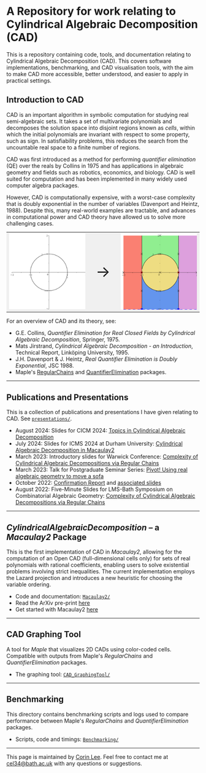 # A Repository for work relating to Cylindrical Algebraic Decomposition (CAD)

This is a repository containing code, tools, and documentation relating to Cylindrical Algebraic Decomposition (CAD). This covers software implementations, benchmarking, and CAD visualisation tools, with the aim to make CAD more accessible, better understood, and easier to apply in practical settings.

## Introduction to CAD

CAD is an important algorithm in symbolic computation for studying real semi-algebraic sets. It takes a set of multivariate polynomials and decomposes the solution space into disjoint regions known as *cells*, within which the initial polynomials are invariant with respect to some property, such as sign. In satisfiability problems, this reduces the search from the uncountable real space to a finite number of regions.

CAD was first introduced as a method for performing *quantifier elimination* (QE) over the reals by Collins in 1975 and has applications in algebraic geometry and fields such as robotics, economics, and biology. CAD is well suited for computation and has been implemented in many widely used computer algebra packages.

However, CAD is computationally expensive, with a worst-case complexity that is doubly exponential in the number of variables (Davenport and Heintz, 1988). Despite this, many real-world examples are tractable, and advances in computational power and CAD theory have allowed us to solve more challenging cases.

<table align="center" style="background-color: #f0f0f0; border: 0px solid #333; border-collapse: collapse;">
  <tr>
    <td align="center"><picture><img src="resources/cadgraph1.png" width="250"/></picture></td>
    <td align="center" style="font-size: 40px;">&#8594;</td>
    <td align="center"><picture><img src="resources/cadgraph2.png" width="250"/></picture></td>
  </tr>
</table>

For an overview of CAD and its theory, see:

- G.E. Collins, *Quantifier Elimination for Real Closed Fields by Cylindrical Algebraic Decomposition*, Springer, 1975.
- Mats Jirstrand, *Cylindrical Algebraic Decomposition - an Introduction*, Technical Report, Linköping University, 1995.
- J.H. Davenport & J. Heintz, *Real Quantifier Elimination is Doubly Exponential*, JSC 1988.  
- Maple's [RegularChains](https://www.maplesoft.com/support/help/Maple/view.aspx?path=RegularChains) and [QuantifierElimination](https://www.maplesoft.com/support/help/Maple/view.aspx?path=QuantifierElimination) packages.  

---

## Publications and Presentations

This is a collection of publications and presentations I have given relating to CAD. See [`presentations/`](./presentations/).

- August 2024: Slides for CICM 2024: [Topics in Cylindrical Algebraic Decomposition](./presentations/CICM_10_Min_Talk_Slides.pdf)
- July 2024: Slides for ICMS 2024 at Durham University: [Cylindrical Algebraic Decomposition in Macaulay2](./presentations/M2_ICMS_Talk_Slides.pdf)
- March 2023: Introductory slides for Warwick Conference: [Complexity of Cylindrical Algebraic Decompositions via Regular Chains](./presentations/Complexity%20of%20CAD%20via%20RC.pdf)
- March 2023: Talk for Postgraduate Seminar Series: [Pivot! Using real algebraic geometry to move a sofa](./presentations/PSS_Talk.pdf)
- October 2022: [Confirmation Report](./presentations/Confirmation_Report.pdf) and [associated slides](./presentations/Confirmation_Report_Slides.pdf)
- August 2022: Five-Minute Slides for LMS-Bath Symposium on Combinatorial Algebraic Geometry: [Complexity of Cylindrical Algebraic Decompositions via Regular Chains](./presentations/Complexity%20of%20CADs%20via%20RC.pdf)

---

## *CylindricalAlgebraicDecomposition* – a *Macaulay2* Package

This is the first implementation of CAD in *Macaulay2*, allowing for the computation of an Open CAD (full-dimensional cells only) for sets of real polynomials with rational coefficients, enabling users to solve existential problems involving strict inequalities. The current implementation employs the Lazard projection and introduces a new heuristic for choosing the variable ordering.

- Code and documentation: [`Macaulay2/`](./Macaulay2/)
- Read the ArXiv pre-print [here](https://arxiv.org/abs/2503.21731)
- Get started with Macaulay2 [here](https://www2.macaulay2.com/Macaulay2/)

---

## CAD Graphing Tool

A tool for *Maple* that visualizes 2D CADs using color-coded cells. Compatible with outputs from Maple's *RegularChains* and *QuantifierElimination* packages.

- The graphing tool: [`CAD_GraphingTool/`](./CAD_GraphingTool/)

---

## Benchmarking

This directory contains benchmarking scripts and logs used to compare performance between Maple's *RegularChains* and *QuantifierElimination* packages.

- Scripts, code and timings: [`Benchmarking/`](./Benchmarking/)

---

This page is maintained by [Corin Lee](https://people.bath.ac.uk/cel34/). Feel free to contact me at <cel34@bath.ac.uk> with any questions or suggestions.
